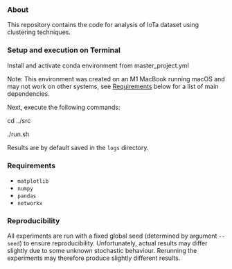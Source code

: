 ### About
This repository contains the code for analysis of IoTa dataset using clustering techniques.

### Setup and execution on Terminal
Install and activate conda environment from master_project.yml

Note: This environment was created on an M1 MacBook running macOS and may not work on other systems, see [Requirements](#requirements) below for a list of main dependencies.

Next, execute the following commands:

cd ../src

./run.sh

Results are by default saved in the `logs` directory.

### Requirements
* `matplotlib`
* `numpy`
* `pandas`
* `networkx`

### Reproducibility
All experiments are run with a fixed global seed (determined by argument `--seed`) to ensure reproducibility. Unfortunately, actual results may differ slightly due to some unknown stochastic behaviour. Rerunning the experiments may therefore produce slightly different results.
